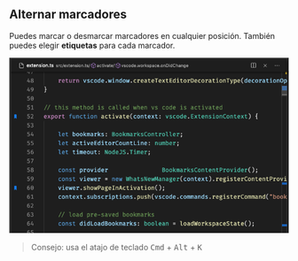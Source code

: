 ## Alternar marcadores

Puedes marcar o desmarcar marcadores en cualquier posición. También puedes elegir **etiquetas** para cada marcador.

![Alternar](../images/printscreen-toggle.png)

> Consejo: usa el atajo de teclado <kbd>Cmd</kbd> + <kbd>Alt</kbd> + <kbd>K</kbd>